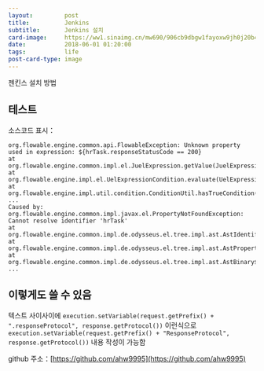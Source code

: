```yaml
---
layout:         post
title:          Jenkins
subtitle:       Jenkins 설치
card-image:     https://ww1.sinaimg.cn/mw690/906cb9dbgw1fayoxw9jh0j20b407e3zn.jpg
date:           2018-06-01 01:20:00
tags:           life
post-card-type: image
---
```


젠킨스 설치 방법

## 테스트

소스코드 표시：

```
org.flowable.engine.common.api.FlowableException: Unknown property used in expression: ${hrTask.responseStatusCode == 200}
at org.flowable.engine.common.impl.el.JuelExpression.getValue(JuelExpression.java:50)
at org.flowable.engine.impl.el.UelExpressionCondition.evaluate(UelExpressionCondition.java:37)
at org.flowable.engine.impl.util.condition.ConditionUtil.hasTrueCondition(ConditionUtil.java:47)
...
Caused by: org.flowable.engine.common.impl.javax.el.PropertyNotFoundException: Cannot resolve identifier 'hrTask'
at org.flowable.engine.common.impl.de.odysseus.el.tree.impl.ast.AstIdentifier.eval(AstIdentifier.java:97)
at org.flowable.engine.common.impl.de.odysseus.el.tree.impl.ast.AstProperty.eval(AstProperty.java:68)
at org.flowable.engine.common.impl.de.odysseus.el.tree.impl.ast.AstBinary$SimpleOperator.eval(AstBinary.java:31)
...
```

## 이렇게도 쓸 수 있음

텍스트 사이사이에 ```execution.setVariable(request.getPrefix() + ".responseProtocol", response.getProtocol())``` 이런식으로 ```execution.setVariable(request.getPrefix() + "ResponseProtocol", response.getProtocol())``` 내용 작성이 가능함



github 주소：[https://github.com/ahw9995](https://github.com/ahw9995)
